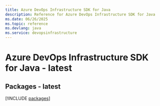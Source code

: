 ```yaml
---
title: Azure DevOps Infrastructure SDK for Java
description: Reference for Azure DevOps Infrastructure SDK for Java
ms.date: 06/26/2025
ms.topic: reference
ms.devlang: java
ms.service: devopsinfrastructure
---
```

# Azure DevOps Infrastructure SDK for Java - latest
## Packages - latest
[!INCLUDE [packages](devops-infrastructure-index.md)]